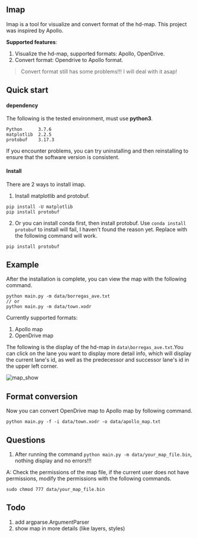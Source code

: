 ## Imap
Imap is a tool for visualize and convert format of the hd-map. This project was inspired by Apollo.

**Supported features**:
1. Visualize the hd-map, supported formats: Apollo, OpenDrive.
2. Convert format: Opendrive to Apollo format.

> Convert format still has some problems!!! I will deal with it asap!

## Quick start
#### dependency
The following is the tested environment, must use **python3**.
```
Python      3.7.6
matplotlib  2.2.5
protobuf    3.17.3
```
If you encounter problems, you can try uninstalling and then reinstalling to ensure that the software version is consistent.

#### Install
There are 2 ways to install imap.
1. Install matplotlib and protobuf.
```
pip install -U matplotlib
pip install protobuf
```

2. Or you can install conda first, then install protobuf. Use `conda install protobuf` to install will fail, I haven't found the reason yet. Replace with the following command will work.
```
pip install protobuf
```

## Example
After the installation is complete, you can view the map with the following command.
```
python main.py -m data/borregas_ave.txt
// or
python main.py -m data/town.xodr
```

Currently supported formats:
1. Apollo map
2. OpenDrive map

The following is the display of the hd-map in `data\borregas_ave.txt`.You can click on the lane you want to display more detail info, which will display the current lane's id, as well as the predecessor and successor lane's id in the upper left corner.

![map_show](doc/img/map_show.jpg)


## Format conversion
Now you can convert OpenDrive map to Apollo map by following command.
```
python main.py -f -i data/town.xodr -o data/apollo_map.txt
```

## Questions
1. After running the command `python main.py -m data/your_map_file.bin`, nothing display and no errors!!!

A: Check the permissions of the map file, if the current user does not have permissions, modify the permissions with the following commands.
```
sudo chmod 777 data/your_map_file.bin
```

## Todo
1. add argparse.ArgumentParser
2. show map in more details (like layers, styles)
